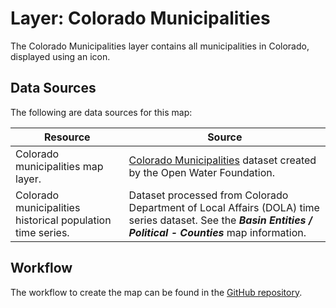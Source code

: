 # Layer: Colorado Municipalities

The Colorado Municipalities layer contains all municipalities in Colorado,
displayed using an icon.

## Data Sources

The following are data sources for this map:

| **Resource** | **Source** |
| -- | -- |
| Colorado municipalities map layer. | [Colorado Municipalities](https://github.com/OpenWaterFoundation/owf-data-co-municipalities) dataset created by the Open Water Foundation. |
| Colorado municipalities historical population time series. | Dataset processed from Colorado Department of Local Affairs (DOLA) time series dataset.  See the ***Basin Entities / Political - Counties*** map information. |

## Workflow

The workflow to create the map can be found in the [GitHub repository](https://github.com/OpenWaterFoundation/owf-infomapper-poudre/tree/master/workflow/BasinEntities/Municipal-Municipalities).
